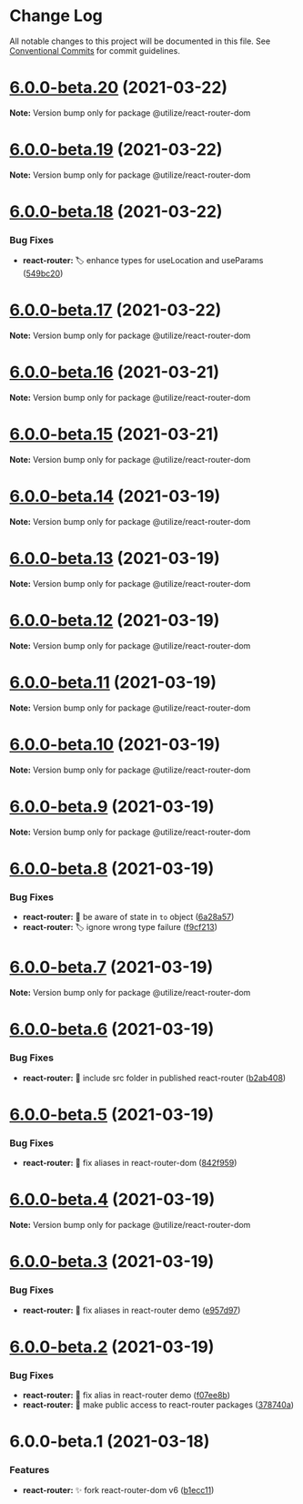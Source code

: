 # Change Log

All notable changes to this project will be documented in this file.
See [Conventional Commits](https://conventionalcommits.org) for commit guidelines.

# [6.0.0-beta.20](https://github.com/MatejBransky/utilize/compare/@utilize/react-router-dom@6.0.0-beta.19...@utilize/react-router-dom@6.0.0-beta.20) (2021-03-22)

**Note:** Version bump only for package @utilize/react-router-dom

# [6.0.0-beta.19](https://github.com/MatejBransky/utilize/compare/@utilize/react-router-dom@6.0.0-beta.18...@utilize/react-router-dom@6.0.0-beta.19) (2021-03-22)

**Note:** Version bump only for package @utilize/react-router-dom

# [6.0.0-beta.18](https://github.com/MatejBransky/utilize/compare/@utilize/react-router-dom@6.0.0-beta.17...@utilize/react-router-dom@6.0.0-beta.18) (2021-03-22)

### Bug Fixes

- **react-router:** :label: enhance types for useLocation and useParams ([549bc20](https://github.com/MatejBransky/utilize/commit/549bc20559fda8e6eac5b34eef00ed95de09cfe2))

# [6.0.0-beta.17](https://github.com/MatejBransky/utilize/compare/@utilize/react-router-dom@6.0.0-beta.16...@utilize/react-router-dom@6.0.0-beta.17) (2021-03-22)

**Note:** Version bump only for package @utilize/react-router-dom

# [6.0.0-beta.16](https://github.com/MatejBransky/utilize/compare/@utilize/react-router-dom@6.0.0-beta.15...@utilize/react-router-dom@6.0.0-beta.16) (2021-03-21)

**Note:** Version bump only for package @utilize/react-router-dom

# [6.0.0-beta.15](https://github.com/MatejBransky/utilize/compare/@utilize/react-router-dom@6.0.0-beta.14...@utilize/react-router-dom@6.0.0-beta.15) (2021-03-21)

**Note:** Version bump only for package @utilize/react-router-dom

# [6.0.0-beta.14](https://github.com/MatejBransky/utilize/compare/@utilize/react-router-dom@6.0.0-beta.13...@utilize/react-router-dom@6.0.0-beta.14) (2021-03-19)

**Note:** Version bump only for package @utilize/react-router-dom

# [6.0.0-beta.13](https://github.com/MatejBransky/utilize/compare/@utilize/react-router-dom@6.0.0-beta.12...@utilize/react-router-dom@6.0.0-beta.13) (2021-03-19)

**Note:** Version bump only for package @utilize/react-router-dom

# [6.0.0-beta.12](https://github.com/MatejBransky/utilize/compare/@utilize/react-router-dom@6.0.0-beta.11...@utilize/react-router-dom@6.0.0-beta.12) (2021-03-19)

**Note:** Version bump only for package @utilize/react-router-dom

# [6.0.0-beta.11](https://github.com/MatejBransky/utilize/compare/@utilize/react-router-dom@6.0.0-beta.10...@utilize/react-router-dom@6.0.0-beta.11) (2021-03-19)

**Note:** Version bump only for package @utilize/react-router-dom

# [6.0.0-beta.10](https://github.com/MatejBransky/utilize/compare/@utilize/react-router-dom@6.0.0-beta.9...@utilize/react-router-dom@6.0.0-beta.10) (2021-03-19)

**Note:** Version bump only for package @utilize/react-router-dom

# [6.0.0-beta.9](https://github.com/MatejBransky/utilize/compare/@utilize/react-router-dom@6.0.0-beta.8...@utilize/react-router-dom@6.0.0-beta.9) (2021-03-19)

**Note:** Version bump only for package @utilize/react-router-dom

# [6.0.0-beta.8](https://github.com/MatejBransky/utilize/compare/@utilize/react-router-dom@6.0.0-beta.7...@utilize/react-router-dom@6.0.0-beta.8) (2021-03-19)

### Bug Fixes

- **react-router:** :bug: be aware of state in `to` object ([6a28a57](https://github.com/MatejBransky/utilize/commit/6a28a574782ec8fefd0669f7c26fa87a771a4ebf))
- **react-router:** :label: ignore wrong type failure ([f9cf213](https://github.com/MatejBransky/utilize/commit/f9cf21378b34c6ba2178268cb651fbcd3e0bef66))

# [6.0.0-beta.7](https://github.com/MatejBransky/utilize/compare/@utilize/react-router-dom@6.0.0-beta.6...@utilize/react-router-dom@6.0.0-beta.7) (2021-03-19)

**Note:** Version bump only for package @utilize/react-router-dom

# [6.0.0-beta.6](https://github.com/MatejBransky/utilize/compare/@utilize/react-router-dom@6.0.0-beta.5...@utilize/react-router-dom@6.0.0-beta.6) (2021-03-19)

### Bug Fixes

- **react-router:** :bug: include src folder in published react-router ([b2ab408](https://github.com/MatejBransky/utilize/commit/b2ab4089ff1dbbc7623df9c2661419aa80960610))

# [6.0.0-beta.5](https://github.com/MatejBransky/utilize/compare/@utilize/react-router-dom@6.0.0-beta.4...@utilize/react-router-dom@6.0.0-beta.5) (2021-03-19)

### Bug Fixes

- **react-router:** :bug: fix aliases in react-router-dom ([842f959](https://github.com/MatejBransky/utilize/commit/842f959c1610e12a79762af91a048ed5c7f5ea28))

# [6.0.0-beta.4](https://github.com/MatejBransky/utilize/compare/@utilize/react-router-dom@6.0.0-beta.3...@utilize/react-router-dom@6.0.0-beta.4) (2021-03-19)

**Note:** Version bump only for package @utilize/react-router-dom

# [6.0.0-beta.3](https://github.com/MatejBransky/utilize/compare/@utilize/react-router-dom@6.0.0-beta.2...@utilize/react-router-dom@6.0.0-beta.3) (2021-03-19)

### Bug Fixes

- **react-router:** :bug: fix aliases in react-router demo ([e957d97](https://github.com/MatejBransky/utilize/commit/e957d974bf84472179d1717ec6c18ad493aa9d94))

# [6.0.0-beta.2](https://github.com/MatejBransky/utilize/compare/@utilize/react-router-dom@6.0.0-beta.1...@utilize/react-router-dom@6.0.0-beta.2) (2021-03-19)

### Bug Fixes

- **react-router:** :bug: fix alias in react-router demo ([f07ee8b](https://github.com/MatejBransky/utilize/commit/f07ee8b5337bfee38050c524869ed1112f051a9e))
- **react-router:** :green_heart: make public access to react-router packages ([378740a](https://github.com/MatejBransky/utilize/commit/378740af7ba9794d5979569fb1f4ccaeca3d9667))

# 6.0.0-beta.1 (2021-03-18)

### Features

- **react-router:** :sparkles: fork react-router-dom v6 ([b1ecc11](https://github.com/MatejBransky/utilize/commit/b1ecc11bd8b7283f33dd9cddea803e22d8d59f52))
